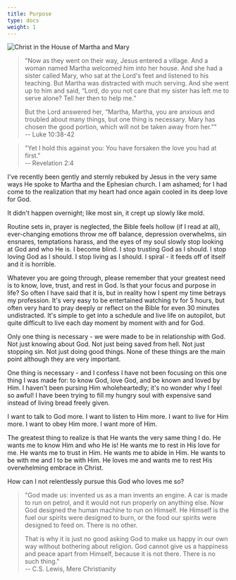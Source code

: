 ```yaml
---
title: Purpose
type: docs
weight: 1
---
```


![Christ in the House of Martha and Mary](/img/marymartha.jpg "Christ in the House of Martha and Mary - Johannes Vermeer")

> "Now as they went on their way, Jesus entered a village. And a woman named Martha welcomed him into her house. And she had a sister called Mary, who sat at the Lord's feet and listened to his teaching. But Martha was distracted with much serving. And she went up to him and said, “Lord, do you not care that my sister has left me to serve alone? Tell her then to help me.” 
>
> But the Lord answered her, “Martha, Martha, you are anxious and troubled about many things, but one thing is necessary. Mary has chosen the good portion, which will not be taken away from her.”"  
> -- Luke 10:38-42

> "Yet I hold this against you: You have forsaken the love you had at first."  
> -- Revelation 2:4

I've recently been gently and sternly rebuked by Jesus in the very same ways He spoke to Martha and the Ephesian church. I am ashamed; for I had come to the realization that my heart had once again cooled in its deep love for God.

It didn't happen overnight; like most sin, it crept up slowly like mold. 

Routine sets in, prayer is neglected, the Bible feels hollow (if I read at all), ever-changing emotions throw me off balance, depression overwhelms, sin ensnares, temptations harass, and the eyes of my soul slowly stop looking at God and who He is. I become blind. I stop trusting God as I should. I stop loving God as I should. I stop living as I should. I spiral - it feeds off of itself and it is horrible.

Whatever you are going through, please remember that your greatest need is to know, love, trust, and rest in God. Is that your focus and purpose in life? So often I have said that it is, but in reality how I spent my time betrays my profession. It's very easy to be entertained watching tv for 5 hours, but often very hard to pray deeply or reflect on the Bible for even 30 minutes undistracted. It's simple to get into a schedule and live life on autopilot, but quite difficult to live each day moment by moment with and for God.

Only one thing is necessary - we were made to be in relationship with God. Not just knowing about God. Not just being saved from hell. Not just stopping sin. Not just doing good things. None of these things are the main point although they are very important. 

One thing is necessary - and I confess I have not been focusing on this one thing I was made for: to know God, love God, and be known and loved by Him. I haven't been pursing Him wholeheartedly; it's no wonder why I feel so awful! I have been trying to fill my hungry soul with expensive sand instead of living bread freely given.

I want to talk to God more. I want to listen to Him more. I want to live for Him more. I want to obey Him more. I want more of Him. 

The greatest thing to realize is that He wants the very same thing I do. He wants me to know Him and who He is! He wants me to rest in His love for me. He wants me to trust in Him. He wants me to abide in Him. He wants to be with me and I to be with Him. He loves me and wants me to rest His overwhelming embrace in Christ.

How can I not relentlessly pursue this God who loves me so?

> "God made us: invented us as a man invents an engine. A car is made to run on petrol, and it would not run properly on anything else. Now God designed the human machine to run on Himself. He Himself is the fuel our spirits were designed to burn, or the food our spirits were designed to feed on. There is no other. 
> 
> That is why it is just no good asking God to make us happy in our own way without bothering about religion. God cannot give us a happiness and peace apart from Himself, because it is not there. There is no such thing."  
> -- C.S. Lewis, Mere Christianity

<script src="https://static.esvmedia.org/crossref/crossref.min.js" type="text/javascript"></script>